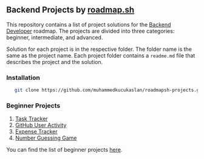## Backend Projects by [roadmap.sh](https://roadmap.sh)

This repository contains a list of project solutions for the [Backend Developer](https://roadmap.sh/backend) roadmap. The projects are divided into three categories: beginner, intermediate, and advanced.

Solution for each project is in the respective folder. The folder name is the same as the project name. Each project folder contains a `readme.md` file that describes the project and the solution.
### Installation
```bash
   git clone https://github.com/muhammedkucukaslan/roadmapsh-projects.git
```

### Beginner Projects

1. [Task Tracker](https://roadmap.sh/projects/task-tracker)
2. [GitHub User Activity](https://roadmap.sh/projects/github-user-activity)
3. [Expense Tracker](https://roadmap.sh/projects/expense-tracker)
4. [Number Guessing Game](https://roadmap.sh/projects/number-guessing-game)

You can find the list of beginner projects [here](https://roadmap.sh/backend/projects?difficulty=beginner).
